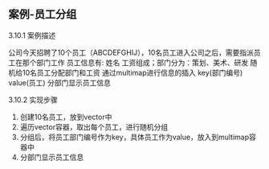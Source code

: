 ## 案例-员工分组

3.10.1 案例描述

公司今天招聘了10个员工（ABCDEFGHIJ），10名员工进入公司之后，需要指派员工在那个部门工作
员工信息有: 姓名 工资组成；部门分为：策划、美术、研发
随机给10名员工分配部门和工资
通过multimap进行信息的插入 key(部门编号) value(员工)
分部门显示员工信息

3.10.2 实现步骤
1. 创建10名员工，放到vector中
2. 遍历vector容器，取出每个员工，进行随机分组
3. 分组后，将员工部门编号作为key，具体员工作为value，放入到multimap容器中
4. 分部门显示员工信息
